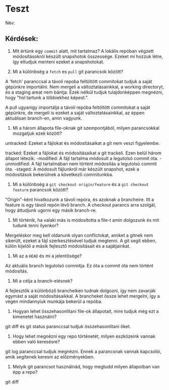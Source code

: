 # Teszt

Név:

## Kérdések:

1. Mit értünk egy `commit` alatt, mit tartalmaz?
   A lokális repóban végzett módosításokról készült snapshotok összessége. Ezeket mi hozzuk létre, így eltudjuk menteni ezeket a snapshotokat.

1. Mi a különbség a `fetch` es `pull` git parancsok között?

A 'fetch' paranccsal a távoli repoba feltöltött commitokat tudjuk a saját gépünkre importálni. Nem mergeli a változtatásainkkal, a working directoryt, és a staging areat nem bántja. Ezek nélkül tudjuk tulajdonképpen megnézni, hogy "hol tartunk a többiekhez képest.".

A pull ugyanígy importálja a távoli repóba feltöltött commitokat a saját gépünkre, de mergeli is ezeket a saját változtatásainkkal, az éppen aktuálisan branch-en, amin vagyunk.

1. Mi a három állapota file-oknak git szempontjából, milyen parancsokkal mozgatjuk ezek között?

untracked: Ezeket a fájlokat és módosításaikat a git nem veszi figyelembe.

tracked: Ezeket a fájlokat és módosításaikat a git trackeli.
Ezen belül három állapot létezik:
-modified: A fájl tartalma módosult a legutolsó commit óta.
-unmodified: A fájl tartalmában nem történt módosítás a legutolsó commit óta.
-staged: A módosult fájlunkról már készült snapshot, ezek a módosítások bekerülnek a következő commitunkba.

1. Mi a különbség a `git checkout origin/feature` és a `git checkout feature` parancsok között?

"Origin"-ként hivatkozunk a távoli repóra, és azoknak a brancheire. Itt a feature is egy távoli repón lévő branch. A checkout parancs arra szolgál, hogy áttudjunk ugorni egy másik branch-re.

1. Mi történik, ha valaki más is módosította a file-t amin dolgozunk és mit tudunk tenni ilyenkor?

Mergeléskor meg kell oldanunk olyan conflictokat, amiket a gitnek nem sikerült, ezeket a fájl szerkesztésével tudjuk megtenni. A git segít ebben, külön kijelöli a másik fejlesztő módosításait és a sajátjainkat.

1. Mi az a `HEAD` és mi a jelentősége?

Az aktuális branch legutolsó commitja. Ez óta a commit óta nem történt módosítás.

1. Mi a célja a branch-elésnek?

A fejlesztők a különböző brancheiken tudnak dolgozni, így nem zavarják egymást a saját módosításaikkal. A brancheket össze lehet mergelni, így a végén mindannyiuk munkája bekerül a repóba.

1. Hogyan lehet összehasonlítani file-ok állapotait, mire tudjuk még ezt a kimenetet használni?

git diff és git status paranccsal tudjuk összehasonlítani őket.

1. Hogy lehet megnézni egy repo történetét, milyen eszközeink vannak ebben való keresésre?

git log paranccsal tudjuk megnézni. Ennek a parancsnak vannak kapcsolói, amik segítenek keresni az előzményekben.

1. Melyik git parancsot használnád, hogy megtudd milyen állapotban van épp a repo?

git diff
